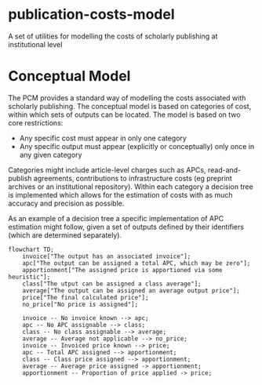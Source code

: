 # publication-costs-model
A set of utilities for modelling the costs of scholarly publishing at institutional level

# Conceptual Model

The PCM provides a standard way of modelling the costs associated with scholarly publishing. 
The conceptual model is based on categories of cost, within which sets of outputs can be located.
The model is based on two core restrictions:

* Any specific cost must appear in only one category
* Any specific output must appear (explicitly or conceptually) only once in any given category

Categories might include article-level charges such as APCs, read-and-publish agreements, contributions to
infrastructure costs (eg preprint archives or an institutional repository). Within each category a decision
tree is implemented which allows for the estimation of costs with as much accuracy and precision as possible.

As an example of a decision tree a specific implementation of APC estimation might follow, given a set of
outputs defined by their identifiers (which are determined separately).

```mermaid
flowchart TD;
    invoice["The output has an associated invoice"];
    apc["The output can be assigned a total APC, which may be zero"];
    apportionment["The assigned price is apportioned via some heuristic"];
    class["The utput can be assigned a class average"];
    average["The output can be assigned an average output price"];
    price["The final calculated price"];
    no_price["No price is assigned"];
    
    invoice -- No invoice known --> apc;
    apc -- No APC assignable --> class;
    class -- No class assignable --> average;
    average -- Average not applicable --> no_price;
    invoice -- Invoiced price known --> price;
    apc -- Total APC assigned --> apportionment;
    class -- Class price assigned --> apportionment;
    average -- Average price assigned -> apportionment;
    apportionment -- Proportion of price applied -> price;
```
